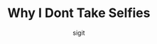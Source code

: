 ---
layout: post
current: post
cover:  assets/images/blog-cover.jpg
navigation: True
title: Why I Dont Take Selfies
description: 
tags: [islam]
class: post-template
subclass: 'post tag-islam'
author: sigit
comments: true
---